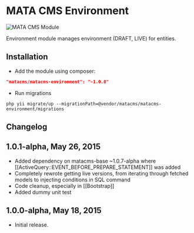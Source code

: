 MATA CMS Environment
==========================================

![MATA CMS Module](https://s3-eu-west-1.amazonaws.com/qi-interactive/assets/mata-cms/gear-mata-logo%402x.png)


Environment module manages environment (DRAFT, LIVE) for entities.


Installation
------------

- Add the module using composer: 

```json
"matacms/matacms-environment": "~1.0.0"
```

-  Run migrations
```
php yii migrate/up --migrationPath=@vendor/matacms/matacms-environment/migrations
```


Changelog
---------

## 1.0.1-alpha, May 26, 2015

- Added dependency on matacms-base ~1.0.7-alpha where [[ActiveQuery::EVENT_BEFORE_PREPARE_STATEMENT]] was added
- Completely rewrote getting live versions, from iterating through fetched models to injecting conditions in SQL command
- Code cleanup, especially in [[Bootstrap]]
- Added dummy unit test

## 1.0.0-alpha, May 18, 2015

- Initial release.
